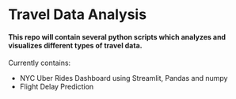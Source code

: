 # Travel Data Analysis

#### This repo will contain several python scripts which analyzes and visualizes different types of travel data. 

Currently contains:
- NYC Uber Rides Dashboard using Streamlit, Pandas and numpy
- Flight Delay Prediction
